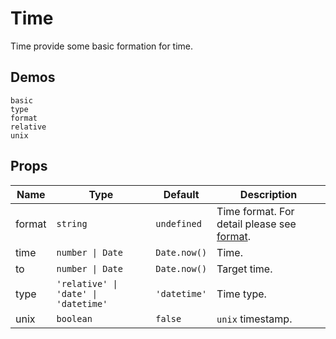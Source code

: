 # Time

Time provide some basic formation for time.

## Demos

```demo
basic
type
format
relative
unix
```

## Props

| Name | Type | Default | Description |
| --- | --- | --- | --- |
| format | `string` | `undefined` | Time format. For detail please see [format](https://date-fns.org/v2.23.0/docs/format). |
| time | `number \| Date` | `Date.now()` | Time. |
| to | `number \| Date` | `Date.now()` | Target time. |
| type | `'relative' \| 'date' \| 'datetime'` | `'datetime'` | Time type. |
| unix | `boolean` | `false` | `unix` timestamp. |
